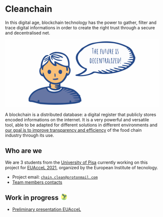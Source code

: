 # Cleanchain

In this digital age, blockchain technology has the power to gather, filter and trace digital informations in order to create the right trust through a secure and decentralised net.

![](future_color_3.svg)

A blockchain is a distributed database: a digital register that publicly stores encoded informations on the internet. It is a very powerful and versatile tool, able to be adapted for different solutions in different environments and [our goal is to improve transparency and efficiency](goal.md) of the food chain industry through its use.




## Who are we

We are 3 students from the [University of Pisa](https://www.unipi.it/index.php/english) currently working on this project for [EUAcceL 2021](https://eit-hei.eu/assets/pdf/fact-sheets/EIT-Project-Fact-Sheet-EUAcceL.pdf), organized by the European Institute of tecnology.

- Project email: [`chain.clean@protonmail.com`](mailto:chain.clean@protonmail.com)
- [Team members contacts](contacts.md)




## Work in progress <img src="leaf2.png" height="20"/>

- [Preliminary presentation EUAcceL](cleanchain_teamballo.pdf)

<!-- Stay tuned for further updates. -->
